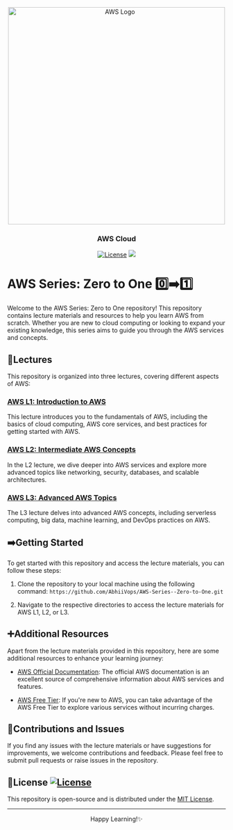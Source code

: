 
<div align="center">
  <a href="[https://aws.amazon.com/free/?trk=14a4002d-4936-4343-8211-b5a150ca592b&sc_channel=ps&ef_id=Cj0KCQjw2qKmBhCfARIsAFy8buLqjs-ltNzgJAWm0QMrFj6w5Pb2X7iDdixRl6bLn2G-y-m1GWn2e04aAq6tEALw_wcB:G:s&s_kwcid=AL!4422!3!453325184782!e!!g!!aws!10712784856!111477279771)">
    <img
      src="https://blog.adobe.com/en/publish/2021/08/31/media_1649ebc3fbbce0df508081913819d491fc3f7c7a9.png?width=2000&format=webply&optimize=medium"
      alt="AWS Logo"
      width="500"
    />
  </a>
  <br />
  <p>
    <h3>
      <b>
        AWS Cloud
      </b>
    </h3>
  </p>

[![License](https://img.shields.io/badge/license-MIT-blue.svg)](https://opensource.org/licenses/MIT)   <a href="CODE_OF_CONDUCT.md" alt="Contributions welcome">
    <img src="https://img.shields.io/badge/Contributions-Welcome-brightgreen?logo=github" /></a>

</div>

# AWS Series: Zero to One 0️⃣➡️1️⃣

Welcome to the AWS Series: Zero to One repository! This repository contains lecture materials and resources to help you learn AWS from scratch. Whether you are new to cloud computing or looking to expand your existing knowledge, this series aims to guide you through the AWS services and concepts.

## 📝Lectures

This repository is organized into three lectures, covering different aspects of AWS:

### [AWS L1: Introduction to AWS](https://github.com/Arpitaagupta/AWS-Series--Zero-to-One/blob/main/AWS%20L1.pdf)

This lecture introduces you to the fundamentals of AWS, including the basics of cloud computing, AWS core services, and best practices for getting started with AWS.

### [AWS L2: Intermediate AWS Concepts](https://github.com/Arpitaagupta/AWS-Series--Zero-to-One/blob/main/AWS%20L2.pdf)

In the L2 lecture, we dive deeper into AWS services and explore more advanced topics like networking, security, databases, and scalable architectures.

### [AWS L3: Advanced AWS Topics](https://github.com/Arpitaagupta/AWS-Series--Zero-to-One/blob/main/AWS%20L3.pdf)

The L3 lecture delves into advanced AWS concepts, including serverless computing, big data, machine learning, and DevOps practices on AWS.

## ➡️Getting Started

To get started with this repository and access the lecture materials, you can follow these steps:

1. Clone the repository to your local machine using the following command:
```https://github.com/AbhiiVops/AWS-Series--Zero-to-One.git```


2. Navigate to the respective directories to access the lecture materials for AWS L1, L2, or L3.

## ➕Additional Resources

Apart from the lecture materials provided in this repository, here are some additional resources to enhance your learning journey:

- [AWS Official Documentation](https://docs.aws.amazon.com/): The official AWS documentation is an excellent source of comprehensive information about AWS services and features.

- [AWS Free Tier](https://aws.amazon.com/free/): If you're new to AWS, you can take advantage of the AWS Free Tier to explore various services without incurring charges.

## 🤝Contributions and Issues

If you find any issues with the lecture materials or have suggestions for improvements, we welcome contributions and feedback. Please feel free to submit pull requests or raise issues in the repository.

## 🪪License [![License](https://img.shields.io/badge/license-MIT-blue.svg)](https://opensource.org/licenses/MIT)

This repository is open-source and is distributed under the [MIT License](LICENSE).


<hr>
<p align = center>
Happy Learning!✨
</p>
